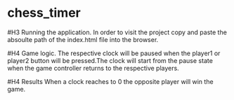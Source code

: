 # chess_timer

#H3 Running the application.
In order to visit the project copy and paste the absoulte path of the index.html file into the browser.

#H4 Game logic. 
The respective clock will be paused when the player1 or player2 button will be pressed.The clock will start from the pause state when the game controller returns to the respective players.

#H4 Results
When a clock reaches to 0 the opposite player will win the game.
